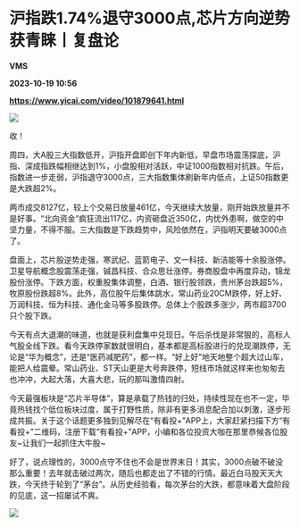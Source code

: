 # 沪指跌1.74%退守3000点,芯片方向逆势获青睐丨复盘论
**VMS**

**2023-10-19 10:56**

**https://www.yicai.com/video/101879641.html**

![](http://imgcdn.yicai.com/vms-new/2023/10/5693fbbb-d9f1-42dc-b89f-b161491131ac.jpg) 

收！

周四，大A股三大指数低开，沪指开盘即创下年内新低，早盘市场震荡探底，沪指、深成指跌幅相继达到1%，小盘股相对活跃，中证1000指数相对抗跌。午后，指数进一步走弱，沪指退守3000点，三大指数集体刷新年内低点，上证50指数更是大跌超2%。

两市成交8127亿，较上个交易日放量461亿，今天继续大放量，刚开始跌放量并不是好事。“北向资金”疯狂流出117亿，内资砸盘近350亿，内忧外患啊，做空的中坚力量，不得不服。三大指数是下跌趋势中，风险依然在，沪指明天要破3000点了。

盘面上，芯片股逆势走强，寒武纪、蓝箭电子、文一科技、新洁能等十余股涨停。卫星导航概念股震荡走强，铖昌科技、合众思壮涨停。券商股盘中再度异动，锦龙股份涨停。下跌方面，权重股集体调整，白酒、银行股领跌，贵州茅台跌超5%，牧原股份跌超8%。此外，高位股午后集体跳水，常山药业20CM跌停，好上好、万润科技、恒为科技、通化金马等多股跌停。总体上个股跌多涨少，两市超3700只个股下跌。

今天有点大退潮的味道，也就是获利盘集中兑现日。午后杀伐是非常狠的，高标人气股全线下跌。看今天跌停家数就很明白，基本都是高标股进行的兑现潮跌停，无论是“华为概念”，还是“医药减肥药”，都一样。“好上好”地天地整个超大过山车，能把人给震晕。常山药业、ST天山更是大号奔跌停，短线市场就这样来也匆匆去也冲冲，大起大落，大喜大悲，玩的那叫激情四射。

今天最强板块是“芯片半导体”，算是承载了热钱的归处，持续性现在也不一定，毕竟热钱找个低位板块过度，属于打野性质，除非有更多消息配合加以刺激，逐步形成共振。关于这个话题更多独到见解尽在“有看投+”APP上，大家赶紧扫描下方“有看投+”二维码，注册下载“有看投+”APP，小编和各位投资大咖在那里恭候各位股友~让我们一起抓住大牛股~

好了，说点理性的，3000点守不住也不会是世界末日！其实，3000点破不破没那么重要！去年就击破过两次，随后也都走出了不错的行情。最近白马股天天大跌，今天终于轮到了“茅台”。从历史经验看，每次茅台的大跌，都意味着大盘阶段的见底，这一招屡试不爽。

![](https://imgcdn.yicai.com/uppics/images/2023/10/5854c8922d8e5088fabab18c9dbcdac0.jpg)